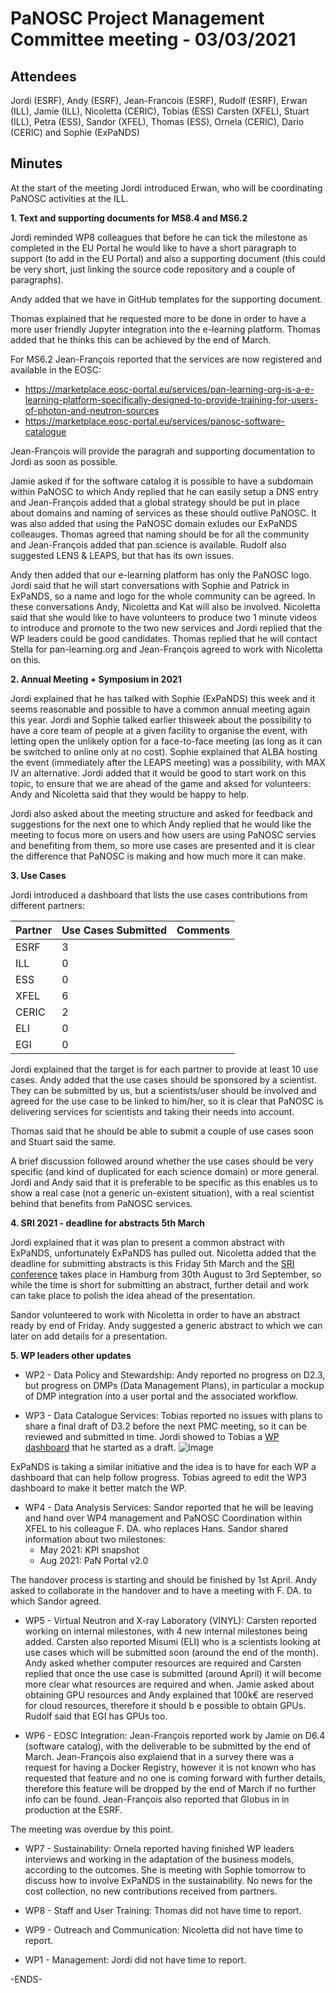 PaNOSC Project Management Committee meeting - 03/03/2021 
========================================================


Attendees
-------
Jordi (ESRF), Andy (ESRF), Jean-Francois (ESRF), Rudolf (ESRF), Erwan (ILL), Jamie (ILL), Nicoletta (CERIC), Tobias (ESS) Carsten (XFEL), Stuart (ILL), Petra (ESS), Sandor (XFEL), Thomas (ESS), Ornela (CERIC), Dario (CERIC) and Sophie (ExPaNDS)


Minutes
-------	

At the start of the meeting Jordi introduced Erwan, who will be coordinating PaNOSC activities at the ILL. 

**1. Text and supporting documents for  MS8.4 and MS6.2**

Jordi reminded WP8 colleagues that before he can tick the milestone as completed in the EU Portal he would like to have a short paragraph to support (to add in the EU Portal) and also a supporting document (this could be very short, just linking the source code repository and a couple of paragraphs). 

Andy added that we have in GitHub templates for the supporting document.

Thomas explained that he requested more to be done in order to have a more user friendly Jupyter integration into the e-learning platform. Thomas added that he thinks this can be achieved by the end of March.

For MS6.2 Jean-François reported that the services are now registered and available in the EOSC:
* https://marketplace.eosc-portal.eu/services/pan-learning-org-is-a-e-learning-platform-specifically-designed-to-provide-training-for-users-of-photon-and-neutron-sources
* https://marketplace.eosc-portal.eu/services/panosc-software-catalogue

Jean-François will provide the paragrah and supporting documentation to Jordi as soon as possible.

Jamie asked if for the software catalog it is possible to have a subdomain within PaNOSC to which Andy replied that he can easily setup a DNS entry and Jean-François added that a global strategy should be put in place about domains and naming of services as these should outlive PaNOSC. It was also added that using the PaNOSC domain exludes our ExPaNDS colleauges. Thomas agreed that naming should be for all the community and Jean-François added that pan.science is available. Rudolf also suggested LENS & LEAPS, but that has its own issues.

Andy then added that our e-learning platform has only the PaNOSC logo. Jordi said that he will start conversations with Sophie and Patrick in ExPaNDS, so a name and logo for the whole community can be agreed. In these conversations Andy, Nicoletta and Kat will also be involved. 
Nicoletta said that she would like to have volunteers to produce two 1 minute videos to introduce and promote to the two new services and Jordi replied that the WP leaders could be good candidates. Thomas replied that he will contact Stella for pan-learning.org and Jean-François agreed to work with Nicoletta on this.

**2. Annual Meeting + Symposium in 2021**

Jordi explained that he has talked with Sophie (ExPaNDS) this week and it seems reasonable and possible to have a common annual meeting again this year. Jordi and Sophie talked earlier thisweek about the possibility to have a core team of people at a given facility to organise the event, with letting open the unlikely option for a face-to-face meeting (as long as it can be switched to online only at no cost). Sophie explained that ALBA hosting the event (immediately after the LEAPS meeting) was a possibility, with MAX IV an alternative. Jordi added that it would be good to start work on this topic, to ensure that we are ahead of the game and aksed for volunteers: Andy and Nicoletta said that they would be happy to help.

Jordi also asked about the meeting structure and asked for feedback and suggestions for the next one to which Andy replied that he would like the meeting to focus more on users and how users are using PaNOSC servies and benefiting from them, so more use cases are presented and it is clear the difference that PaNOSC is making and how much more it can make.

**3. Use Cases**

Jordi introduced a dashboard that lists the use cases contributions from different partners:

| Partner | Use Cases Submitted | Comments |
| ------- | ------------------- | -------- |
| ESRF  |  3  |   |
| ILL   |  0  |   |
| ESS   |  0  |   |
| XFEL  |  6  |   |
| CERIC |  2  |   |
| ELI   |  0  |   |
| EGI   |  0  |   | 

Jordi explained that the target is for each partner to provide at least 10 use cases. Andy added that the use cases should be sponsored by a scientist. They can be submitted by us, but a scientists/user should be involved and agreed for the use case to be linked to him/her, so it is clear that PaNOSC is delivering services for scientists and taking their needs into account.

Thomas said that he should be able to submit a couple of use cases soon and Stuart said the same. 

A brief discussion followed around whether the use cases should be very specific (and kind of duplicated for each science domain) or more general. Jordi and Andy said that it is preferable to be specific as this enables us to show a real case (not a generic un-existent situation), with a real scientist behind that benefits from PaNOSC services. 

**4. SRI 2021 - deadline for abstracts 5th March**

Jordi explained that it was plan to present a common abstract with ExPaNDS, unfortunately ExPaNDS has pulled out. Nicoletta added that the deadline for submitting abstracts is this Friday 5th March and the [SRI conference](https://www.sri2021.eu/) takes place in Hamburg from 30th August to 3rd September, so while the time is short for submitting an abstract, further detail and work can take place to polish the idea ahead of the presentation.

Sandor volunteered to work with Nicoletta in order to have an abstract ready by end of Friday. Andy suggested a generic abstract to which we can later on add details for a presentation.


**5. WP leaders other updates**

* WP2 - Data Policy and Stewardship: Andy reported no progress on D2.3, but progress on DMPs (Data Management Plans), in particular a mockup of DMP integration into a user portal and the associated workflow.

* WP3 - Data Catalogue Services: Tobias reported no issues with plans to share a final draft of D3.2 before the next PMC meeting, so it can be reviewed and submitted in time. Jordi showed to Tobias a [WP dashboard](https://github.com/panosc-eu/panosc/wiki/Work-Packages-dashboards) that he started as a draft. 
![image](https://user-images.githubusercontent.com/42926461/109983003-b7ae6b80-7d02-11eb-955b-f0746e873a43.png)
 
ExPaNDS is taking a similar initiative and the idea is to have for each WP a dashboard that can help follow progress. Tobias agreed to edit the WP3 dashboard to make it better match the WP.

* WP4 - Data Analysis Services: Sandor reported that he will be leaving and hand over WP4 management and PaNOSC Coordination within XFEL to his colleague F. DA. who replaces Hans. Sandor shared information about two milestones:
	* May 2021: KPI snapshot
	* Aug 2021: PaN Portal v2.0

The handover process is starting and should be finished by 1st April. Andy asked to collaborate in the handover and to have a meeting with F. DA. to which Sandor agreed.

* WP5 - Virtual Neutron and X-ray Laboratory (VINYL): Carsten reported working on internal milestones, with 4 new internal milestones being added. Carsten also reported Misumi (ELI) who is a scientists looking at use cases which will be submitted soon (around the end of the month). Andy asked whether computer resources are required and Carsten replied that once the use case is submitted (around April) it will become more clear what resources are required and when. Jamie asked about obtaining GPU resources and Andy explained that 100k€ are reserved for cloud resources, therefore it should b e possible to obtain GPUs. Rudolf said that EGI has GPUs too.

* WP6 - EOSC Integration: Jean-François reported work by Jamie on D6.4 (software catalog), with the deliverable to be submitted by the end of March. Jean-François also explaiend that in a survey there was a request for having a Docker Registry, however it is not known who has requested that feature and no one is coming forward with further details, therefore this feature will be dropped by the end of March if no further info can be found. Jean-François also reported that Globus in in production at the ESRF.

The meeting was overdue by this point.

* WP7 - Sustainability: Ornela reported having finished WP leaders interviews and working in the adaptation of the business models, according to the outcomes. She is meeting with Sophie tomorrow to discuss how to involve ExPaNDS in the sustainability. No news for the cost collection, no new contributions received from partners.  

* WP8 - Staff and User Training: Thomas did not have time to report.

* WP9 - Outreach and Communication: Nicoletta did not have time to report.

* WP1 - Management: Jordi did not have time to report.


-ENDS-
